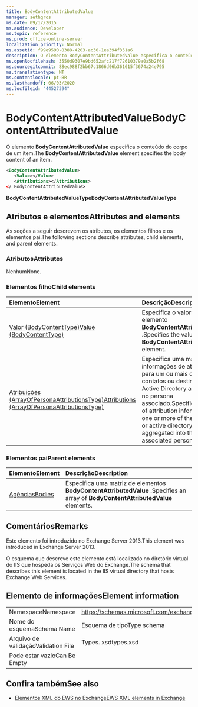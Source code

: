 ```yaml
---
title: BodyContentAttributedValue
manager: sethgros
ms.date: 09/17/2015
ms.audience: Developer
ms.topic: reference
ms.prod: office-online-server
localization_priority: Normal
ms.assetid: f99e9590-8388-4203-ac30-1ea394f351a6
description: O elemento BodyContentAttributedValue especifica o conteúdo do corpo de um item.
ms.openlocfilehash: 3550d9307e9bd652afc217f72610379a0a5b2f68
ms.sourcegitcommit: 88ec988f2bb67c1866d06b361615f3674a24e795
ms.translationtype: MT
ms.contentlocale: pt-BR
ms.lasthandoff: 06/03/2020
ms.locfileid: "44527394"
---
```

# <a name="bodycontentattributedvalue"></a><span data-ttu-id="68615-103">BodyContentAttributedValue</span><span class="sxs-lookup"><span data-stu-id="68615-103">BodyContentAttributedValue</span></span>

<span data-ttu-id="68615-104">O elemento **BodyContentAttributedValue** especifica o conteúdo do corpo de um item.</span><span class="sxs-lookup"><span data-stu-id="68615-104">The **BodyContentAttributedValue** element specifies the body content of an item.</span></span> 
  
```XML
<BodyContentAttributedValue>
   <Value></Value>
   <Attributions></Attributions>
</ BodyContentAttributedValue>
```

 <span data-ttu-id="68615-105">**BodyContentAttributedValueType**</span><span class="sxs-lookup"><span data-stu-id="68615-105">**BodyContentAttributedValueType**</span></span>
## <a name="attributes-and-elements"></a><span data-ttu-id="68615-106">Atributos e elementos</span><span class="sxs-lookup"><span data-stu-id="68615-106">Attributes and elements</span></span>

<span data-ttu-id="68615-107">As seções a seguir descrevem os atributos, os elementos filhos e os elementos pai.</span><span class="sxs-lookup"><span data-stu-id="68615-107">The following sections describe attributes, child elements, and parent elements.</span></span>
  
### <a name="attributes"></a><span data-ttu-id="68615-108">Atributos</span><span class="sxs-lookup"><span data-stu-id="68615-108">Attributes</span></span>

<span data-ttu-id="68615-109">Nenhum</span><span class="sxs-lookup"><span data-stu-id="68615-109">None.</span></span>
  
### <a name="child-elements"></a><span data-ttu-id="68615-110">Elementos filho</span><span class="sxs-lookup"><span data-stu-id="68615-110">Child elements</span></span>

|<span data-ttu-id="68615-111">**Elemento**</span><span class="sxs-lookup"><span data-stu-id="68615-111">**Element**</span></span>|<span data-ttu-id="68615-112">**Descrição**</span><span class="sxs-lookup"><span data-stu-id="68615-112">**Description**</span></span>|
|:-----|:-----|
|[<span data-ttu-id="68615-113">Valor (BodyContentType)</span><span class="sxs-lookup"><span data-stu-id="68615-113">Value (BodyContentType)</span></span>](value-bodycontenttype.md) <br/> |<span data-ttu-id="68615-114">Especifica o valor de um elemento **BodyContentAttributedValue** .</span><span class="sxs-lookup"><span data-stu-id="68615-114">Specifies the value of a **BodyContentAttributedValue** element.</span></span>  <br/> |
|[<span data-ttu-id="68615-115">Atribuições (ArrayOfPersonaAttributionsType)</span><span class="sxs-lookup"><span data-stu-id="68615-115">Attributions (ArrayOfPersonaAttributionsType)</span></span>](attributions-arrayofpersonaattributionstype.md) <br/> |<span data-ttu-id="68615-116">Especifica uma matriz de informações de atribuição para um ou mais dos contatos ou destinatários do Active Directory agregados no persona associado.</span><span class="sxs-lookup"><span data-stu-id="68615-116">Specifies an array of attribution information for one or more of the contacts or active directory recipients aggregated into the associated persona.</span></span>  <br/> |
   
### <a name="parent-elements"></a><span data-ttu-id="68615-117">Elementos pai</span><span class="sxs-lookup"><span data-stu-id="68615-117">Parent elements</span></span>

|<span data-ttu-id="68615-118">**Elemento**</span><span class="sxs-lookup"><span data-stu-id="68615-118">**Element**</span></span>|<span data-ttu-id="68615-119">**Descrição**</span><span class="sxs-lookup"><span data-stu-id="68615-119">**Description**</span></span>|
|:-----|:-----|
|[<span data-ttu-id="68615-120">Agências</span><span class="sxs-lookup"><span data-stu-id="68615-120">Bodies</span></span>](bodies.md) <br/> |<span data-ttu-id="68615-121">Especifica uma matriz de elementos **BodyContentAttributedValue** .</span><span class="sxs-lookup"><span data-stu-id="68615-121">Specifies an array of **BodyContentAttributedValue** elements.</span></span>  <br/> |
   
## <a name="remarks"></a><span data-ttu-id="68615-122">Comentários</span><span class="sxs-lookup"><span data-stu-id="68615-122">Remarks</span></span>

<span data-ttu-id="68615-123">Este elemento foi introduzido no Exchange Server 2013.</span><span class="sxs-lookup"><span data-stu-id="68615-123">This element was introduced in Exchange Server 2013.</span></span>
  
<span data-ttu-id="68615-124">O esquema que descreve este elemento está localizado no diretório virtual do IIS que hospeda os Serviços Web do Exchange.</span><span class="sxs-lookup"><span data-stu-id="68615-124">The schema that describes this element is located in the IIS virtual directory that hosts Exchange Web Services.</span></span>
  
## <a name="element-information"></a><span data-ttu-id="68615-125">Elemento de informações</span><span class="sxs-lookup"><span data-stu-id="68615-125">Element information</span></span>

|||
|:-----|:-----|
|<span data-ttu-id="68615-126">Namespace</span><span class="sxs-lookup"><span data-stu-id="68615-126">Namespace</span></span>  <br/> |https://schemas.microsoft.com/exchange/services/2006/types  <br/> |
|<span data-ttu-id="68615-127">Nome do esquema</span><span class="sxs-lookup"><span data-stu-id="68615-127">Schema Name</span></span>  <br/> |<span data-ttu-id="68615-128">Esquema de tipo</span><span class="sxs-lookup"><span data-stu-id="68615-128">Type schema</span></span>  <br/> |
|<span data-ttu-id="68615-129">Arquivo de validação</span><span class="sxs-lookup"><span data-stu-id="68615-129">Validation File</span></span>  <br/> |<span data-ttu-id="68615-130">Types. xsd</span><span class="sxs-lookup"><span data-stu-id="68615-130">types.xsd</span></span>  <br/> |
|<span data-ttu-id="68615-131">Pode estar vazio</span><span class="sxs-lookup"><span data-stu-id="68615-131">Can Be Empty</span></span>  <br/> ||
   
## <a name="see-also"></a><span data-ttu-id="68615-132">Confira também</span><span class="sxs-lookup"><span data-stu-id="68615-132">See also</span></span>



- [<span data-ttu-id="68615-133">Elementos XML do EWS no Exchange</span><span class="sxs-lookup"><span data-stu-id="68615-133">EWS XML elements in Exchange</span></span>](ews-xml-elements-in-exchange.md)


